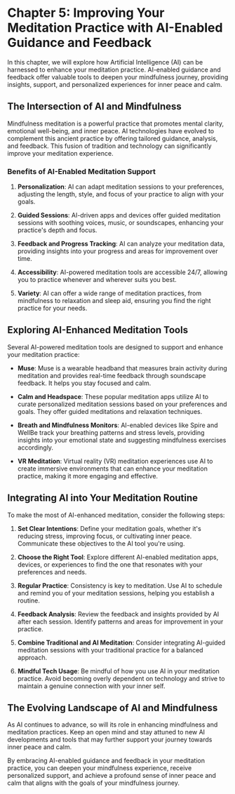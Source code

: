 Chapter 5: Improving Your Meditation Practice with AI-Enabled Guidance and Feedback
===================================================================================

In this chapter, we will explore how Artificial Intelligence (AI) can be harnessed to enhance your meditation practice. AI-enabled guidance and feedback offer valuable tools to deepen your mindfulness journey, providing insights, support, and personalized experiences for inner peace and calm.

The Intersection of AI and Mindfulness
--------------------------------------

Mindfulness meditation is a powerful practice that promotes mental clarity, emotional well-being, and inner peace. AI technologies have evolved to complement this ancient practice by offering tailored guidance, analysis, and feedback. This fusion of tradition and technology can significantly improve your meditation experience.

### **Benefits of AI-Enabled Meditation Support**

1. **Personalization**: AI can adapt meditation sessions to your preferences, adjusting the length, style, and focus of your practice to align with your goals.

2. **Guided Sessions**: AI-driven apps and devices offer guided meditation sessions with soothing voices, music, or soundscapes, enhancing your practice's depth and focus.

3. **Feedback and Progress Tracking**: AI can analyze your meditation data, providing insights into your progress and areas for improvement over time.

4. **Accessibility**: AI-powered meditation tools are accessible 24/7, allowing you to practice whenever and wherever suits you best.

5. **Variety**: AI can offer a wide range of meditation practices, from mindfulness to relaxation and sleep aid, ensuring you find the right practice for your needs.

Exploring AI-Enhanced Meditation Tools
--------------------------------------

Several AI-powered meditation tools are designed to support and enhance your meditation practice:

* **Muse**: Muse is a wearable headband that measures brain activity during meditation and provides real-time feedback through soundscape feedback. It helps you stay focused and calm.

* **Calm and Headspace**: These popular meditation apps utilize AI to curate personalized meditation sessions based on your preferences and goals. They offer guided meditations and relaxation techniques.

* **Breath and Mindfulness Monitors**: AI-enabled devices like Spire and WellBe track your breathing patterns and stress levels, providing insights into your emotional state and suggesting mindfulness exercises accordingly.

* **VR Meditation**: Virtual reality (VR) meditation experiences use AI to create immersive environments that can enhance your meditation practice, making it more engaging and effective.

Integrating AI into Your Meditation Routine
-------------------------------------------

To make the most of AI-enhanced meditation, consider the following steps:

1. **Set Clear Intentions**: Define your meditation goals, whether it's reducing stress, improving focus, or cultivating inner peace. Communicate these objectives to the AI tool you're using.

2. **Choose the Right Tool**: Explore different AI-enabled meditation apps, devices, or experiences to find the one that resonates with your preferences and needs.

3. **Regular Practice**: Consistency is key to meditation. Use AI to schedule and remind you of your meditation sessions, helping you establish a routine.

4. **Feedback Analysis**: Review the feedback and insights provided by AI after each session. Identify patterns and areas for improvement in your practice.

5. **Combine Traditional and AI Meditation**: Consider integrating AI-guided meditation sessions with your traditional practice for a balanced approach.

6. **Mindful Tech Usage**: Be mindful of how you use AI in your meditation practice. Avoid becoming overly dependent on technology and strive to maintain a genuine connection with your inner self.

The Evolving Landscape of AI and Mindfulness
--------------------------------------------

As AI continues to advance, so will its role in enhancing mindfulness and meditation practices. Keep an open mind and stay attuned to new AI developments and tools that may further support your journey towards inner peace and calm.

By embracing AI-enabled guidance and feedback in your meditation practice, you can deepen your mindfulness experience, receive personalized support, and achieve a profound sense of inner peace and calm that aligns with the goals of your mindfulness journey.
